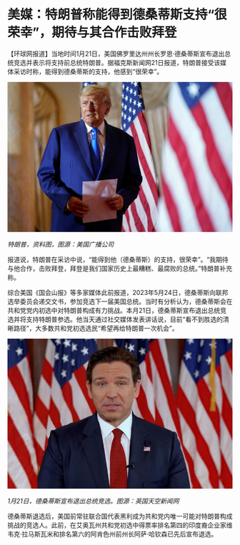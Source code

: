 # 美媒：特朗普称能得到德桑蒂斯支持“很荣幸”，期待与其合作击败拜登

【环球网报道】当地时间1月21日，美国佛罗里达州州长罗恩·德桑蒂斯宣布退出总统竞选并表示将支持前总统特朗普。据福克斯新闻网21日报道，特朗普接受该媒体采访时称，能得到德桑蒂斯的支持，他感到“很荣幸”。

![40ae15dfd3feb1f8ae5baeba5a9c808c.jpg](https://raw.githubusercontent.com/qqhsx/qqnews_image/main/2024/01/22/美媒：特朗普称能得到德桑蒂斯支持“很荣幸”，期待与其合作击败拜登/40ae15dfd3feb1f8ae5baeba5a9c808c.jpg)

 _特朗普，资料图，图源：美国广播公司_

报道说，特朗普在采访中说，“能得到他（德桑蒂斯）的支持，很荣幸”。“我期待与他合作，击败拜登，拜登是我们国家历史上最糟糕、最腐败的总统。”特朗普补充称。

综合美国《国会山报》等多家媒体此前报道，2023年5月24日，德桑蒂斯向联邦选举委员会递交文书，参加竞选下一届美国总统。当时有分析认为，德桑蒂斯会在共和党党内初选中对特朗普构成有力挑战。本月21日，德桑蒂斯宣布退出总统竞选并将支持特朗普参选。他当天通过社交媒体发表讲话说，目前“看不到胜选的清晰路径”，大多数共和党初选选民“希望再给特朗普一次机会”。

![e05df8c48718209361129998ae3486b3.jpg](https://raw.githubusercontent.com/qqhsx/qqnews_image/main/2024/01/22/美媒：特朗普称能得到德桑蒂斯支持“很荣幸”，期待与其合作击败拜登/e05df8c48718209361129998ae3486b3.jpg)

_1月21日，德桑蒂斯宣布退出总统竞选。图源：英国天空新闻网_

德桑蒂斯退选后，美国前常驻联合国代表黑利成为共和党内唯一可能对特朗普构成挑战的竞选人。此前，在艾奥瓦州共和党初选中得票率排名第四的印度裔企业家维韦克·拉马斯瓦米和排名第六的阿肯色州前州长阿萨·哈钦森已先后宣布退选。

